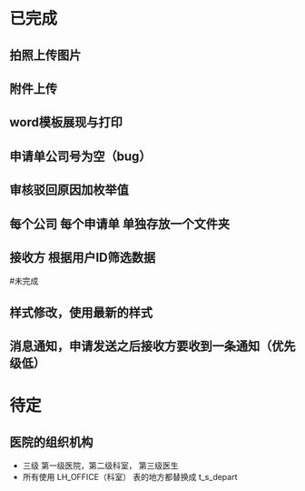 # 已完成
## 拍照上传图片
## 附件上传
## word模板展现与打印
## 申请单公司号为空（bug）
## 审核驳回原因加枚举值
## 每个公司 每个申请单 单独存放一个文件夹
## 接收方 根据用户ID筛选数据

#未完成
## 样式修改，使用最新的样式
## 消息通知，申请发送之后接收方要收到一条通知（优先级低）

# 待定
## 医院的组织机构 
- 三级 第一级医院，第二级科室， 第三级医生
- 所有使用 LH_OFFICE（科室） 表的地方都替换成 t_s_depart